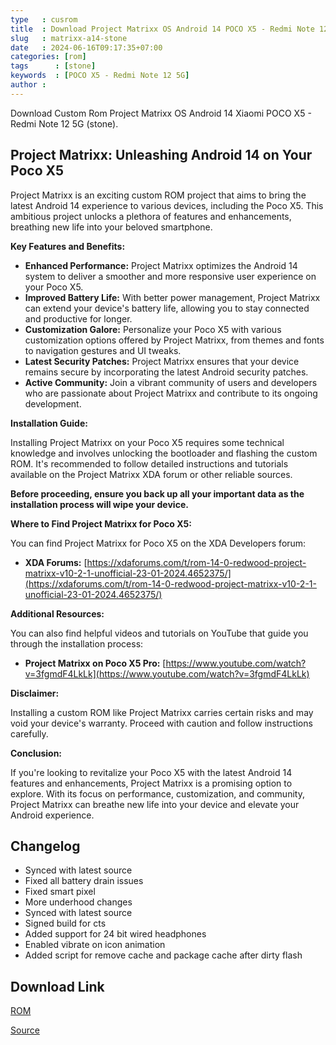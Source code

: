 ```yaml
---
type   : cusrom
title  : Download Project Matrixx OS Android 14 POCO X5 - Redmi Note 12 5G
slug   : matrixx-a14-stone
date   : 2024-06-16T09:17:35+07:00
categories: [rom]
tags      : [stone]
keywords  : [POCO X5 - Redmi Note 12 5G]
author :
---
```


Download Custom Rom Project Matrixx OS Android 14 Xiaomi POCO X5 - Redmi Note 12 5G (stone).

## Project Matrixx: Unleashing Android 14 on Your Poco X5

Project Matrixx is an exciting custom ROM project that aims to bring the latest Android 14 experience to various devices, including the Poco X5. This ambitious project unlocks a plethora of features and enhancements, breathing new life into your beloved smartphone.

**Key Features and Benefits:**

* **Enhanced Performance:** Project Matrixx optimizes the Android 14 system to deliver a smoother and more responsive user experience on your Poco X5.
* **Improved Battery Life:** With better power management, Project Matrixx can extend your device's battery life, allowing you to stay connected and productive for longer.
* **Customization Galore:** Personalize your Poco X5 with various customization options offered by Project Matrixx, from themes and fonts to navigation gestures and UI tweaks.
* **Latest Security Patches:** Project Matrixx ensures that your device remains secure by incorporating the latest Android security patches.
* **Active Community:** Join a vibrant community of users and developers who are passionate about Project Matrixx and contribute to its ongoing development.

**Installation Guide:**

Installing Project Matrixx on your Poco X5 requires some technical knowledge and involves unlocking the bootloader and flashing the custom ROM. It's recommended to follow detailed instructions and tutorials available on the Project Matrixx XDA forum or other reliable sources.

**Before proceeding, ensure you back up all your important data as the installation process will wipe your device.**

**Where to Find Project Matrixx for Poco X5:**

You can find Project Matrixx for Poco X5 on the XDA Developers forum:

* **XDA Forums:** [https://xdaforums.com/t/rom-14-0-redwood-project-matrixx-v10-2-1-unofficial-23-01-2024.4652375/](https://xdaforums.com/t/rom-14-0-redwood-project-matrixx-v10-2-1-unofficial-23-01-2024.4652375/)

**Additional Resources:**

You can also find helpful videos and tutorials on YouTube that guide you through the installation process:

* **Project Matrixx on Poco X5 Pro:** [https://www.youtube.com/watch?v=3fgmdF4LkLk](https://www.youtube.com/watch?v=3fgmdF4LkLk)

**Disclaimer:**

Installing a custom ROM like Project Matrixx carries certain risks and may void your device's warranty. Proceed with caution and follow instructions carefully.

**Conclusion:**

If you're looking to revitalize your Poco X5 with the latest Android 14 features and enhancements, Project Matrixx is a promising option to explore. With its focus on performance, customization, and community, Project Matrixx can breathe new life into your device and elevate your Android experience.


## Changelog
- Synced with latest source
- Fixed all battery drain issues
- Fixed smart pixel
- More underhood changes
- Synced with latest source
- Signed build for cts
- Added support for 24 bit wired headphones
- Enabled vibrate on icon animation
- Added script for remove cache and package cache after dirty flash


## Download Link
[ROM](https://sourceforge.net/projects/projectmatrixx/files/Android-14/stone/)

[Source](https://www.projectmatrixx.org/downloads/stone)

